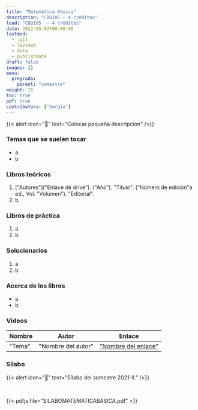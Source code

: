 ```yaml
---
title: "Matemática Básica"
description: "CBO105 — 4 créditos"
lead: "CBO105  — 4 créditos"
date: 2022-05-02T00:00:00
lastmod:
  - :git
  - lastmod
  - date
  - publishDate
draft: false
images: []
menu:
  pregrado:
    parent: "semestre"
weight: 15
toc: true
pdf: true
contributors: ["Sergio"]
---
```


{{< alert icon="📌" text="Colocar pequeña descripción" />}}

### Temas que se suelen tocar

- a
- b

### Libros teóricos

1. ["Autores"]("Enlace de drive"). ("Año"). *"Título"*. ("Número de edición"a ed., Vol. "Volumen"). "Editorial".
2. b

### Libros de práctica

1. a
2. b

### Solucionarios

1. a
2. b

### Acerca de los libros

- a
- b

### Videos

|Nombre|Autor|Enlace|
|------|-----|------|
|"Tema"| "Nombre del autor"|["Nombre del enlace"](https://www.youtube.com/playlist?list=PLw3pvR_YJeRcMaubDZvkjayqDJT4Tx47A)|

### Sílabo

{{< alert icon="🔔" text="Sílabo del semestre 2021-II." />}}

<br>

{{< pdfjs file="SILABOMATEMATICABASICA.pdf" >}}
